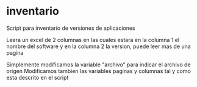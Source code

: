 # inventario
Script para inventario de versiones de aplicaciones

Leera un excel de 2 columnas en las cuales estara en la columna 1 el nombre del software y en la columna 2 la version, puede leer mas de una pagina

Simplemente modificamos la variable "archivo" para indicar el archivo de origen 
Modificamos tambien las variables paginas y columnas tal y como esta descrito en el script
